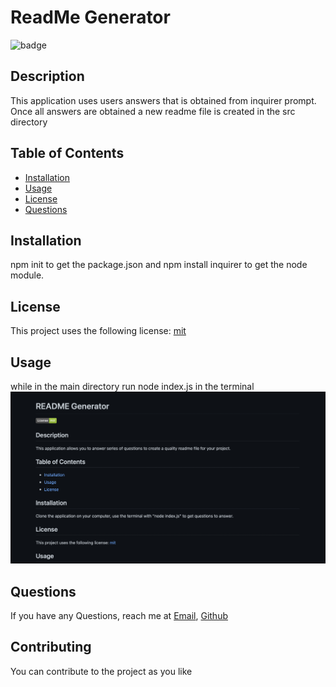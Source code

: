 # ReadMe Generator 

  ![badge](https://img.shields.io/badge/License-mit-green)
## Description
 This application uses users answers that is obtained from inquirer prompt. Once all answers are obtained a new readme file is created in the src directory 
   
## Table of Contents

  - [Installation](#Installation)
  - [Usage](#Usage)
  - [License](#License)
  - [Questions](#Questions)

## Installation
   npm init to get the package.json and npm install inquirer to get the node module.

## License
  
  This project uses the following license: [mit](https://choosealicense.com/licenses/mit/)
  

## Usage

while in the main directory run node index.js in the terminal
![ReadMe Screenshot](./assets/image/readme.png)


## Questions
If you have any Questions, reach me at [Email](mukey6@gmail.com), [Github](https://github.com/mukey6)
    
 
## Contributing 
  You can contribute to the project as you like